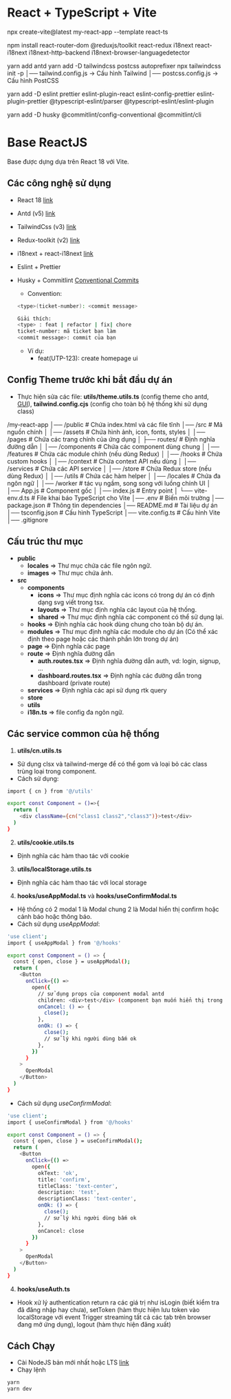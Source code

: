 # React + TypeScript + Vite
npx create-vite@latest my-react-app --template react-ts

npm install react-router-dom @reduxjs/toolkit react-redux i18next react-i18next i18next-http-backend i18next-browser-languagedetector

yarn add antd
yarn add -D tailwindcss postcss autoprefixer
npx tailwindcss init -p
  │── tailwind.config.js → Cấu hình Tailwind
  │── postcss.config.js → Cấu hình PostCSS

yarn add -D eslint prettier eslint-plugin-react eslint-config-prettier eslint-plugin-prettier @typescript-eslint/parser @typescript-eslint/eslint-plugin

yarn add -D husky @commitlint/config-conventional @commitlint/cli



# Base ReactJS
Base được dựng dựa trên React 18 với Vite.

## Các công nghệ sử dụng

- React 18 [link](https://react.dev/learn)
- Antd (v5) [link](https://ant.design/components/overview/)
- TailwindCss (v3) [link](https://tailwindcss.com/)
- Redux-toolkit (v2) [link](https://redux-toolkit.js.org/)
- i18next + react-i18next [link](https://www.i18next.com/)
- Eslint + Prettier
- Husky + Commitlint [Conventional Commits](https://www.conventionalcommits.org/en/v1.0.0/)

  - Convention:

  ```bash
  <type>(ticket-number): <commit message>

  Giải thích:
  <type> : feat | refactor | fix| chore
  ticket-number: mã ticket bạn làm
  <commit message>: commit của bạn

  ```

  - Ví dụ:
    - feat(UTP-123): create homepage ui

## Config Theme trước khi bắt đầu dự án

- Thực hiện sửa các file: **utils/theme.utils.ts** (config theme cho antd, [GUI](https://ant.design/theme-editor#component-style)), **tailwind.config.cjs** (config cho toàn bộ hệ thống khi sử dụng class)

/my-react-app
│── /public            # Chứa index.html và các file tĩnh
│── /src               # Mã nguồn chính
│   │── /assets        # Chứa hình ảnh, icon, fonts, styles
│   │── /pages         # Chứa các trang chính của ứng dụng
│   ├── routes/          # Định nghĩa đường dẫn
│   │── /components    # Chứa các component dùng chung
│   │── /features      # Chứa các module chính (nếu dùng Redux)
│   │── /hooks         # Chứa custom hooks
│   │── /context       # Chứa context API nếu dùng
│   │── /services      # Chứa các API service
│   │── /store         # Chứa Redux store (nếu dùng Redux)
│   │── /utils         # Chứa các hàm helper
│   │── /locales       # Chứa đa ngôn ngữ
│   │── /worker        # tác vụ ngầm, song song với luồng chính UI
│   │── App.js         # Component gốc
│   │── index.js       # Entry point
│   └── vite-env.d.ts  # File khai báo TypeScript cho Vite
│── .env               # Biến môi trường
│── package.json       # Thông tin dependencies
│── README.md          # Tài liệu dự án
│── tsconfig.json        # Cấu hình TypeScript
│── vite.config.ts       # Cấu hình Vite
│── .gitignore


## Cấu trúc thư mục

- **public**
  - **locales** => Thư mục chứa các file ngôn ngữ.
  - **images** => Thư mục chứa ảnh.
- **src**
  - **components**
    - **icons** => Thư mục định nghĩa các icons có trong dự án có định dạng svg viết trong tsx.
    - **layouts** => Thư mục định nghĩa các layout của hệ thống.
    - **shared** => Thư mục định nghĩa các component có thể sử dụng lại.
  - **hooks** => Định nghĩa các hook dùng chung cho toàn bộ dự án.
  - **modules** => Thư mục định nghĩa các module cho dự án (Có thể xác định theo page hoặc các thành phần lớn trong dự án)
  - **page** => Định nghĩa các page
  - **route** => Định nghĩa đường dẫn
    - **auth.routes.tsx** => Định nghĩa đường dẫn auth, vd: login, signup, ...
    - **dashboard.routes.tsx** => Định nghĩa các đường dẫn trong dashboard (private route)
  - **services** => Định nghĩa các api sử dụng rtk query
  - **store**
  - **utils**
  - **i18n.ts** => file config đa ngôn ngữ.

## Các service common của hệ thống

1. **utils/cn.utils.ts**

- Sử dụng clsx và tailwind-merge để có thể gom và loại bỏ các class trùng loại trong component.
- Cách sử dụng:

```bash
import { cn } from '@/utils'

export const Component = ()=>{
  return (
    <div className={cn("class1 class2","class3")}>test</div>
  )
}
```

2. **utils/cookie.utils.ts**

- Định nghĩa các hàm thao tác với cookie

3. **utils/localStorage.utils.ts**

- Định nghĩa các hàm thao tác với local storage

4. **hooks/useAppModal.ts** và **hooks/useConfirmModal.ts**

- Hệ thống có 2 modal 1 là Modal chung 2 là Modal hiển thị confirm hoặc cảnh báo hoặc thông báo.
- Cách sử dụng _useAppModal_:

```bash
'use client';
import { useAppModal } from '@/hooks'

export const Component = () => {
  const { open, close } = useAppModal();
  return (
    <Button
      onClick={() =>
        open({
          // sử dụng props của component modal antd
          children: <div>test</div> (component bạn muốn hiển thị trong modal),
          onCancel: () => {
            close();
          },
          onOk: () => {
            close();
            // sử lý khi người dùng bấm ok
          },
        })
      }
    >
      OpenModal
    </Button>
  )
}
```

- Cách sử dụng _useConfirmModal_:

```bash
'use client';
import { useConfirmModal } from '@/hooks'

export const Component = () => {
  const { open, close } = useConfirmModal();
  return (
    <Button
      onClick={() =>
        open({
          okText: 'ok',
          title: 'confirm',
          titleClass: 'text-center',
          description: 'test',
          descriptionClass: 'text-center',
          onOk: () => {
            close();
            // sử lý khi người dùng bấm ok
          },
          onCancel: close
        })
      }
    >
      OpenModal
    </Button>
  )
}
```

4. **hooks/useAuth.ts**

- Hook xử lý authentication return ra các giá trị như isLogin (biết kiểm tra đã đăng nhập hay chưa), setToken (hàm thực hiện lưu token vào localStorage với event Trigger streaming tất cả các tab trên browser đang mở ứng dụng), logout (hàm thực hiện đăng xuất)

## Cách Chạy

- Cài NodeJS bản mới nhất hoặc LTS [link](https://nodejs.org/en)
- Chạy lệnh

```bash
yarn
yarn dev
```
